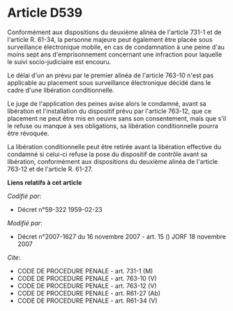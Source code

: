 # Article D539

Conformément aux dispositions du deuxième alinéa de l'article 731-1 et de l'article R. 61-34, la personne majeure peut
également être placée sous surveillance électronique mobile, en cas de condamnation à une peine d'au moins sept ans
d'emprisonnement concernant une infraction pour laquelle le suivi socio-judiciaire est encouru.

Le délai d'un an prévu par le premier alinéa de l'article 763-10 n'est pas applicable au placement sous surveillance
électronique décidé dans le cadre d'une libération conditionnelle.

Le juge de l'application des peines avise alors le condamné, avant sa libération et l'installation du dispositif prévu par
l'article 763-12, que ce placement ne peut être mis en oeuvre sans son consentement, mais que s'il le refuse ou manque à ses
obligations, sa libération conditionnelle pourra être révoquée.

La libération conditionnelle peut être retirée avant la libération effective du condamné si celui-ci refuse la pose du
dispositif de contrôle avant sa libération, conformément aux dispositions du deuxième alinéa de l'article 763-12 et de
l'article R. 61-27.

**Liens relatifs à cet article**

_Codifié par_:

  - Décret n°59-322 1959-02-23

_Modifié par_:

  - Décret n°2007-1627 du 16 novembre 2007 - art. 15 () JORF 18 novembre 2007

_Cite_:

  - CODE DE PROCEDURE PENALE - art. 731-1 (M)
  - CODE DE PROCEDURE PENALE - art. 763-10 (V)
  - CODE DE PROCEDURE PENALE - art. 763-12 (V)
  - CODE DE PROCEDURE PENALE - art. R61-27 (Ab)
  - CODE DE PROCEDURE PENALE - art. R61-34 (V)
